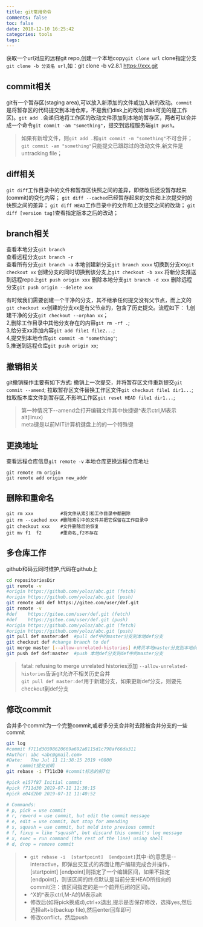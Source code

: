 ```yaml
---
title: git常用命令
comments: false
toc: false
date: 2018-12-10 16:25:42
categories: tools
tags:
---
```


获取一个url对应的远程git repo,创建一个本地copy`git clone url`
clone指定分支`git clone -b 分支名 url`,如：git clone -b v2.8.1 https://xxx.git  

<!--more-->

## commit相关
git有一个暂存区(staging area),可以放入新添加的文件或加入新的改动。`commit`是将暂存区的代码提交到本地仓库，不是我们disk上的改动(disk可见的是工作区)。`git add .`会递归地将工作区的改动文件添加到本地的暂存区，两者可以合并成一个命令`git commit -am "something"`，提交到远程服务端`git push`。
> 如果有新增文件，则`git add .`和`git commit -m "something"`不可合并；  
`git commit -am "something"`只能提交已跟踪过的改动文件,新文件是untracking file；

## diff相关
`git diff`工作目录中的文件和暂存区快照之间的差异，即修改后还没暂存起来(commit)的变化内容；
`git diff --cached`已经暂存起来的文件和上次提交时的快照之间的差异；
`git diff HEAD`工作目录中的文件和上次提交之间的改动；
`git diff [version tag]`查看指定版本之后的改动；

## branch相关
查看本地分支`git branch`  
查看远程分支`git branch -r`  
查看所有分支`git branch -a`
本地创建新分支`git branch xxxx`
切换到分支xx`git checkout xx`
创建分支的同时切换到该分支上`git checkout -b xxx`
将新分支推送到远程repo上`git push origin xxx`
删除本地分支`git branch -d xxx`
删除远程分支`git push origin --delete xxx`  

有时候我们需要创建一个干净的分支，其不继承任何提交没有父节点，而上文的`git checkout xx`创建的分支xx是有父节点的，包含了历史提交。流程如下：
1,创建干净的分支`git checkout --orphan xx`；  
2,删除工作目录中其他分支存在的内容`git rm -rf .`;  
3,给分支xx添加内容`git add file1 file2...`;  
4,提交到本地仓库`git commit -m "something"`;  
5,推送到远程仓库`git push origin xx`;

## 撤销相关
git撤销操作主要有如下方式:
撤销上一次提交，并将暂存区文件重新提交`git commit --amend`;
拉取暂存区文件替换工作区文件`git checkout file1 dir1...`;
拉取版本库文件到暂存区,不影响工作区`git reset HEAD file1 dir1...`;

> 第一种情况下--amend会打开编辑文件其中快捷键^表示ctrl,M表示alt(linux)  
meta键是以前MIT计算机键盘上的的一个特殊键

## 更换地址
查看远程仓库信息`git remote -v`
本地仓库更换远程仓库地址
```
git remote rm origin
git remote add origin new_addr
```

## 删除和重命名

```
git rm xxx          #将文件从索引和工作目录中都删除
git rm --cached xxx #删除索引中的文件并把它保留在工作目录中
git checkout xxx    #文件删除后的恢复
git mv f1  f2       #重命名,f2不存在
```

## 多仓库工作
github和码云同时维护,代码在github上
``` sh
cd repositoriesDir
git remote -v
#origin	https://github.com/yoloz/abc.git (fetch)
#origin	https://github.com/yoloz/abc.git (push)
git remote add def https://gitee.com/user/def.git
git remote -v
#def	https://gitee.com/user/def.git (fetch)
#def	https://gitee.com/user/def.git (push)
#origin	https://github.com/yoloz/abc.git (fetch)
#origin	https://github.com/yoloz/abc.git (push)
git pull def master:def  #pull def中的master分支到本地def分支
git checkout def #change branch to def
git merge master [--allow-unrelated-histories] #拷贝本地master分支到本地def分支中
git push def def:master  #push 本地def分支到def中的master分支
```
> fatal: refusing to merge unrelated histories添加 
`--allow-unrelated-histories`告诉git允许不相关历史合并  
`git pull def master:def`用于新建分支，如果更新def分支，则要先checkout到def分支

## 修改commit
合并多个commit为一个完整commit,或者多分支合并时去除被合并分支的一些commit
``` sh
git log
#commit f711d30598620669a692a8115d1c798af66da311
#Author: abc <abc@gmail.com>
#Date:   Thu Jul 11 11:38:15 2019 +0800
#    commit提交说明
git rebase -i f711d30 #commit标志的前7位

#pick e157f87 Initial commit
#pick f711d30 2019-07-11 11:38:15
#pick e04d2b0 2019-07-11 11:40:52

# Commands:
# p, pick = use commit
# r, reword = use commit, but edit the commit message
# e, edit = use commit, but stop for amending
# s, squash = use commit, but meld into previous commit
# f, fixup = like "squash", but discard this commit's log message
# x, exec = run command (the rest of the line) using shell
# d, drop = remove commit

```
> * `git rebase -i  [startpoint]  [endpoint]`其中-i的意思是--interactive，即弹出交互式的界面让用户编辑完成合并操作，[startpoint]  [endpoint]则指定了一个编辑区间，如果不指定[endpoint]，则该区间的终点默认是当前分支HEAD所指向的commit(注：该区间指定的是一个前开后闭的区间)。
> * ^X的^表示ctrl,M-A的M表示alt
> * 修改后(如将pick换成d),ctrl+x退出,提示是否保存修改，选择yes,然后选择alt+b(backup file),然后enter回车即可
> * 修改conflict，然后push

